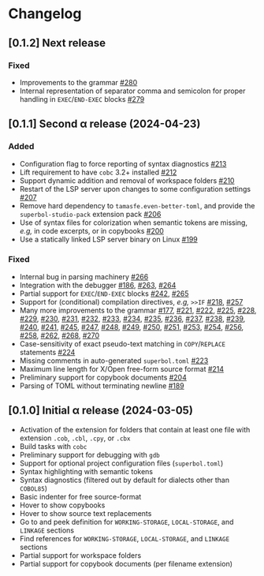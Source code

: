 # Changelog

## [0.1.2] Next release

### Fixed
- Improvements to the grammar [#280](https://github.com/OCamlPro/superbol-studio-oss/pull/280)
- Internal representation of separator comma and semicolon for proper handling in `EXEC`/`END-EXEC` blocks [#279](https://github.com/OCamlPro/superbol-studio-oss/pull/213)

## [0.1.1] Second α release (2024-04-23)

### Added
- Configuration flag to force reporting of syntax diagnostics [#213](https://github.com/OCamlPro/superbol-studio-oss/pull/213)
- Lift requirement to have `cobc` 3.2+ installed [#212](https://github.com/OCamlPro/superbol-studio-oss/pull/212)
- Support dynamic addition and removal of workspace folders [#210](https://github.com/OCamlPro/superbol-studio-oss/pull/210)
- Restart of the LSP server upon changes to some configuration settings [#207](https://github.com/OCamlPro/superbol-studio-oss/pull/207)
- Remove hard dependency to `tamasfe.even-better-toml`, and provide the `superbol-studio-pack` extension pack [#206](https://github.com/OCamlPro/superbol-studio-oss/pull/206)
- Use of syntax files for colorization when semantic tokens are missing, *e.g,* in code excerpts, or in copybooks [#200](https://github.com/OCamlPro/superbol-studio-oss/pull/200)
- Use a statically linked LSP server binary on Linux [#199](https://github.com/OCamlPro/superbol-studio-oss/pull/199)

### Fixed
- Internal bug in parsing machinery [#266](https://github.com/OCamlPro/superbol-studio-oss/pull/266)
- Integration with the debugger [#186](https://github.com/OCamlPro/superbol-studio-oss/pull/186), [#263](https://github.com/OCamlPro/superbol-studio-oss/pull/263), [#264](https://github.com/OCamlPro/superbol-studio-oss/pull/264)
- Partial support for `EXEC`/`END-EXEC` blocks [#242](https://github.com/OCamlPro/superbol-studio-oss/pull/242), [#265](https://github.com/OCamlPro/superbol-studio-oss/pull/265)
- Support for (conditional) compilation directives, *e.g,* `>>IF` [#218](https://github.com/OCamlPro/superbol-studio-oss/pull/218), [#257](https://github.com/OCamlPro/superbol-studio-oss/pull/257)
- Many more improvements to the grammar [#177](https://github.com/OCamlPro/superbol-studio-oss/pull/177), [#221](https://github.com/OCamlPro/superbol-studio-oss/pull/221), [#222](https://github.com/OCamlPro/superbol-studio-oss/pull/222), [#225](https://github.com/OCamlPro/superbol-studio-oss/pull/225), [#228](https://github.com/OCamlPro/superbol-studio-oss/pull/228), [#229](https://github.com/OCamlPro/superbol-studio-oss/pull/229), [#230](https://github.com/OCamlPro/superbol-studio-oss/pull/230), [#231](https://github.com/OCamlPro/superbol-studio-oss/pull/231), [#232](https://github.com/OCamlPro/superbol-studio-oss/pull/232), [#233](https://github.com/OCamlPro/superbol-studio-oss/pull/233), [#234](https://github.com/OCamlPro/superbol-studio-oss/pull/234), [#235](https://github.com/OCamlPro/superbol-studio-oss/pull/235), [#236](https://github.com/OCamlPro/superbol-studio-oss/pull/236), [#237](https://github.com/OCamlPro/superbol-studio-oss/pull/237), [#238](https://github.com/OCamlPro/superbol-studio-oss/pull/238), [#239](https://github.com/OCamlPro/superbol-studio-oss/pull/239), [#240](https://github.com/OCamlPro/superbol-studio-oss/pull/240), [#241](https://github.com/OCamlPro/superbol-studio-oss/pull/241), [#245](https://github.com/OCamlPro/superbol-studio-oss/pull/245), [#247](https://github.com/OCamlPro/superbol-studio-oss/pull/247), [#248](https://github.com/OCamlPro/superbol-studio-oss/pull/248), [#249](https://github.com/OCamlPro/superbol-studio-oss/pull/249), [#250](https://github.com/OCamlPro/superbol-studio-oss/pull/250), [#251](https://github.com/OCamlPro/superbol-studio-oss/pull/251), [#253](https://github.com/OCamlPro/superbol-studio-oss/pull/253), [#254](https://github.com/OCamlPro/superbol-studio-oss/pull/254), [#256](https://github.com/OCamlPro/superbol-studio-oss/pull/256), [#258](https://github.com/OCamlPro/superbol-studio-oss/pull/258), [#262](https://github.com/OCamlPro/superbol-studio-oss/pull/262), [#268](https://github.com/OCamlPro/superbol-studio-oss/pull/268), [#270](https://github.com/OCamlPro/superbol-studio-oss/pull/270)
- Case-sensitivity of exact pseudo-text matching in `COPY`/`REPLACE` statements [#224](https://github.com/OCamlPro/superbol-studio-oss/pull/224)
- Missing comments in auto-generated `superbol.toml` [#223](https://github.com/OCamlPro/superbol-studio-oss/pull/223)
- Maximum line length for X/Open free-form source format [#214](https://github.com/OCamlPro/superbol-studio-oss/pull/214)
- Preliminary support for copybook documents [#204](https://github.com/OCamlPro/superbol-studio-oss/pull/204)
- Parsing of TOML without terminating newline [#189](https://github.com/OCamlPro/superbol-studio-oss/pull/189)


## [0.1.0] Initial α release (2024-03-05)
- Activation of the extension for folders that contain at least one file with extension `.cob`, `.cbl`, `.cpy`, or `.cbx`
- Build tasks with `cobc`
- Preliminary support for debugging with `gdb`
- Support for optional project configuration files (`superbol.toml`)
- Syntax highlighting with semantic tokens
- Syntax diagnostics (filtered out by default for dialects other than `COBOL85`)
- Basic indenter for free source-format
- Hover to show copybooks
- Hover to show source text replacements
- Go to and peek definition for `WORKING-STORAGE`, `LOCAL-STORAGE`, and `LINKAGE` sections
- Find references for `WORKING-STORAGE`, `LOCAL-STORAGE`, and `LINKAGE` sections
- Partial support for workspace folders
- Partial support for copybook documents (per filename extension)
